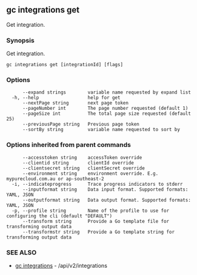 ## gc integrations get

Get integration.

### Synopsis

Get integration.

```
gc integrations get [integrationId] [flags]
```

### Options

```
      --expand strings        variable name requested by expand list
  -h, --help                  help for get
      --nextPage string       next page token
      --pageNumber int        The page number requested (default 1)
      --pageSize int          The total page size requested (default 25)
      --previousPage string   Previous page token
      --sortBy string         variable name requested to sort by
```

### Options inherited from parent commands

```
      --accesstoken string    accessToken override
      --clientid string       clientId override
      --clientsecret string   clientSecret override
      --environment string    environment override. E.g. mypurecloud.com.au or ap-southeast-2
  -i, --indicateprogress      Trace progress indicators to stderr
      --inputformat string    Data input format. Supported formats: YAML, JSON
      --outputformat string   Data output format. Supported formats: YAML, JSON
  -p, --profile string        Name of the profile to use for configuring the cli (default "DEFAULT")
      --transform string      Provide a Go template file for transforming output data
      --transformstr string   Provide a Go template string for transforming output data
```

### SEE ALSO

* [gc integrations](gc_integrations.html)	 - /api/v2/integrations


